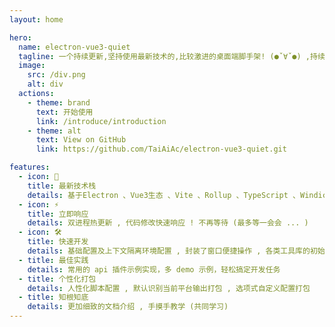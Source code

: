 ```yaml
---
layout: home

hero:
  name: electron-vue3-quiet
  tagline: 一个持续更新,坚持使用最新技术的,比较激进的桌面端脚手架! (●ˇ∀ˇ●) ,持续施工中 ....
  image:
    src: /div.png
    alt: div
  actions:
    - theme: brand
      text: 开始使用
      link: /introduce/introduction
    - theme: alt
      text: View on GitHub
      link: https://github.com/TaiAiAc/electron-vue3-quiet.git

features:
  - icon: 🖖
    title: 最新技术栈
    details: 基于Electron 、Vue3生态 、Vite 、Rollup 、TypeScript 、Windicss 等最新技术栈开发
  - icon: ⚡️
    title: 立即响应
    details: 双进程热更新 , 代码修改快速响应 ! 不再等待 (最多等一会会 ... )
  - icon: 🛠️
    title: 快速开发
    details: 基础配置及上下文隔离环境配置 , 封装了窗口便捷操作 , 各类工具库的初始化 , 环境变量 等
  - title: 最佳实践
    details: 常用的 api 插件示例实现，多 demo 示例，轻松搞定开发任务
  - title: 个性化打包
    details: 人性化脚本配置 , 默认识别当前平台输出打包 , 选项式自定义配置打包
  - title: 知根知底
    details: 更加细致的文档介绍 , 手摸手教学 (共同学习)
---
```

